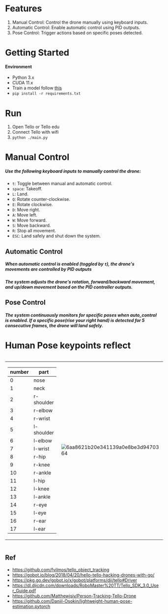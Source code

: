 
# Features
1.  Manual Control: Control the drone manually using keyboard inputs.
2.  Automatic Control: Enable automatic control using PID outputs.
3.  Pose Control: Trigger actions based on specific poses detected.

# Getting Started
#### Environment
* Python 3.x
* CUDA 11.x
*  Train a model follow [this](https://github.com/Daniil-Osokin/lightweight-human-pose-estimation.pytorch)
* `pip install -r requirements.txt`
# Run
1.  Open Tello or Tello edu
2.  Connect Tello with wifi
3.  `python ./main.py`


# Manual Control
##### Use the following keyboard inputs to manually control the drone:
* `t`: Toggle between manual and automatic control.
* `space`: Takeoff.
* `L`:  Land.
* `Q`:  Rotate counter-clockwise.
* `E`:  Rotate clockwise.
* `D`:  Move right.
* `A`:  Move left.
* `W`:  Move forward.
* `S`:  Move backward.
* `R`:  Stop all movement.
* `ESC`:  Land safely and shut down the system.


## Automatic Control
##### When automatic control is enabled (toggled by `t`), the drone's movements are controlled by PID outputs

##### The system adjusts the drone's rotation, forward/backward movement, and up/down movement based on the PID controller outputs.

## Pose Control
##### The system continuously monitors for specific poses when auto_control is enabled. If a specific pose(rise your right hand) is detected for 5 consecutive frames, the drone will land safely.
   


# Human Pose keypoints reflect

<style>
.center 
{
  width: auto;
  display: table;
  margin-left: auto;
  margin-right: auto;
}
</style>
<div class="center">
<table>
<tr>
 <td>

| number | part |
|---|---|
|  0 | nose  |
|  1 | neck  |
|  2 | r-shoulder  |
|  3 | r-elbow  |
|  4 | r-wrist  |
|  5 | l-shoulder  |
|  6 | l-elbow  |
|  7 |  l-wrist |
|  8 | r-hip  |
|  9 | r-knee  |
|  10 | r-ankle  |
|  11 | l-hip   |
|  12 | l-knee  |
|  13 | l-ankle  |
|  14 | r-eye  |
|  15 | l-eye  |
|  16 | r-ear  |
|  17 | l-ear  |
 </td>

 <td>

![6aa8621b20e341139a0e8be3d9470364](https://github.com/We51ey/tello/assets/161515320/4a7856c3-ff4f-40e6-beec-b09fca2cf957)
 </td>
</tr>
</table>
 </div>




## Ref
*  https://github.com/fvilmos/tello_object_tracking
*  https://gobot.io/blog/2018/04/20/hello-tello-hacking-drones-with-go/
*  https://pkg.go.dev/gobot.io/x/gobot/platforms/dji/tello#Driver
*  https://dl.djicdn.com/downloads/RoboMaster%20TT/Tello_SDK_3.0_User_Guide.pdf
*  https://github.com/Matthewjsiv/Person-Tracking-Tello-Drone
*  https://github.com/Daniil-Osokin/lightweight-human-pose-estimation.pytorch

